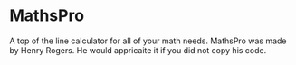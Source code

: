 # MathsPro
A top of the line calculator for all of your math needs. MathsPro was made by Henry Rogers. 
He would appricaite it if you did not copy his code.
